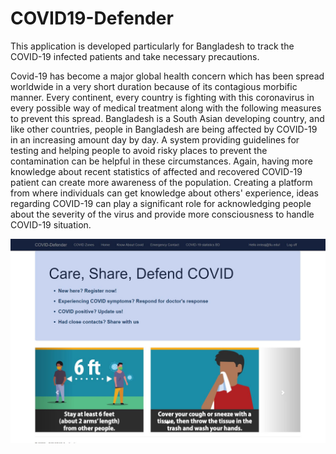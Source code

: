 # COVID19-Defender
This application is developed particularly for Bangladesh to track the COVID-19 infected patients and take necessary precautions.

Covid-19 has become a major global health concern which has been spread worldwide in a very short duration because of its contagious morbific manner. Every continent, every country is fighting with this coronavirus in every possible way of medical treatment along with the following measures to prevent this spread. Bangladesh is a South Asian developing country, and like other countries, people in Bangladesh are being affected by COVID-19 in an increasing amount day by day. A system providing guidelines for testing and helping people to avoid risky places to prevent the contamination can be helpful in these circumstances. Again, having more knowledge about recent statistics of affected and recovered COVID-19 patient can create more awareness of the population. Creating a platform from where individuals can get knowledge about others' experience, ideas regarding COVID-19 can play a significant role for acknowledging people about the severity of the virus and provide more consciousness to handle COVID-19 situation. 

![plot](./CEN511_Covid19/CEN511_Covid19/img/home.JPG)
